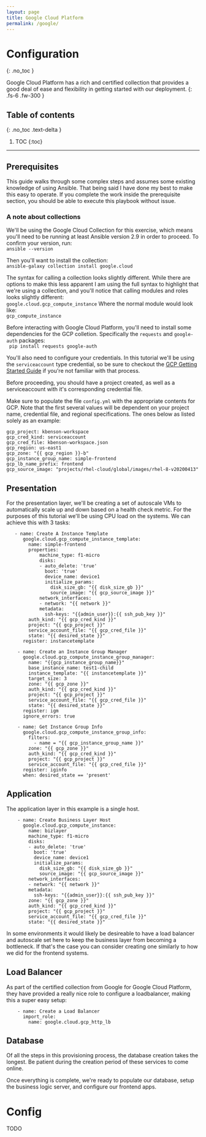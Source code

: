 ```yaml
---
layout: page
title: Google Cloud Platform
permalink: /google/
---
```

# Configuration
{: .no_toc }


Google Cloud Platform has a rich and certified collection that provides a good deal of ease and flexibility in getting started with our deployment. 
{: .fs-6 .fw-300 }

## Table of contents
{: .no_toc .text-delta }

1. TOC
{:toc}
---

## Prerequisites 

This guide walks through some complex steps and assumes some existing knowledge of using Ansible. That being said I have done my best to make this easy to operate. If you complete the work inside the prerequisite section, you should be able to execute this playbook without issue.

### A note about collections
We'll be using the Google Cloud Collection for this exercise, which means you'll need to be running at least Ansible version 2.9 in order to proceed. To confirm your version, run:  
`ansible --version`  

Then you'll want to install the collection:  
`ansible-galaxy collection install google.cloud`

The syntax for calling a collection looks slightly different. While there are options to make this less apparent I am using the full syntax to highlight that we're using a collection, and you'll notice that calling modules and roles looks slightly different:  
`google.cloud.gcp_compute_instance`
Where the normal module would look like:  
`gcp_compute_instance`


Before interacting with Google Cloud Platform, you'll need to install some dependencies for the GCP colletion. Specifically the `requests` and `google-auth` packages:  
``` pip install requests google-auth```  

You'll also need to configure your credentials. In this tutorial we'll be using the `serviceaccount` type credential, so be sure to checkout the [GCP Getting Started Guide](https://docs.ansible.com/ansible/latest/scenario_guides/guide_gce.html) if you're not familiar with that process. 

Before proceeding, you should have a project created, as well as a serviceaccount with it's corresponding credential file. 

Make sure to populate the file `config.yml` with the appropriate contents for GCP. Note that the first several values will be dependent on your project name, credential file, and regional specifications. The ones below as listed solely as an example:
```
gcp_project: kbenson-workspace
gcp_cred_kind: serviceaccount
gcp_cred_file: kbenson-workspace.json
gcp_region: us-east1
gcp_zone: "{{ gcp_region }}-b"
gcp_instance_group_name: simple-frontend
gcp_lb_name_prefix: frontend
gcp_source_image: "projects/rhel-cloud/global/images/rhel-8-v20200413"
```

## Presentation
For the presentation layer, we'll be creating a set of autoscale VMs to automatically scale up and down based on a health check metric. For the purposes of this tutorial we'll be using CPU load on the systems. We can achieve this with 3 tasks:

```
   - name: Create A Instance Template
      google.cloud.gcp_compute_instance_template:
        name: simple-frontend
        properties:
            machine_type: f1-micro
            disks:
            - auto_delete: 'true'
              boot: 'true'
              device_name: device1
              initialize_params:
                disk_size_gb: "{{ disk_size_gb }}"
                source_image: "{{ gcp_source_image }}"
            network_interfaces:
            - network: "{{ network }}"  
            metadata:
              ssh-keys: "{{admin_user}}:{{ ssh_pub_key }}" 
        auth_kind: "{{ gcp_cred_kind }}"
        project: "{{ gcp_project }}"
        service_account_file: "{{ gcp_cred_file }}"
        state: "{{ desired_state }}"
      register: instancetemplate

    - name: Create an Instance Group Manager
      google.cloud.gcp_compute_instance_group_manager:
        name: "{{gcp_instance_group_name}}"
        base_instance_name: test1-child
        instance_template: "{{ instancetemplate }}"
        target_size: 3
        zone: "{{ gcp_zone }}"
        auth_kind: "{{ gcp_cred_kind }}"
        project: "{{ gcp_project }}"
        service_account_file: "{{ gcp_cred_file }}"
        state: "{{ desired_state }}"
      register: igm
      ignore_errors: true
    
    - name: Get Instance Group Info
      google.cloud.gcp_compute_instance_group_info:
        filters:
          - name = "{{ gcp_instance_group_name }}"
        zone: "{{ gcp_zone }}"
        auth_kind: "{{ gcp_cred_kind }}"
        project: "{{ gcp_project }}"
        service_account_file: "{{ gcp_cred_file }}"
      register: iginfo
      when: desired_state == 'present'
```
## Application
The application layer in this example is a single host. 
```
    - name: Create Business Layer Host
      google.cloud.gcp_compute_instance:
        name: bizlayer
        machine_type: f1-micro
        disks:
        - auto_delete: 'true'
          boot: 'true'
          device_name: device1
          initialize_params:
            disk_size_gb: "{{ disk_size_gb }}"
            source_image: "{{ gcp_source_image }}"
        network_interfaces:
        - network: "{{ network }}"
        metadata:
          ssh-keys: "{{admin_user}}:{{ ssh_pub_key }}" 
        zone: "{{ gcp_zone }}"
        auth_kind: "{{ gcp_cred_kind }}"
        project: "{{ gcp_project }}"
        service_account_file: "{{ gcp_cred_file }}"
        state: "{{ desired_state }}"
```

In some environments it would likely be desireable to have a load balancer and autoscale set here to keep the business layer from becoming a bottleneck. If that's the case you can consider creating one similarly to how we did for the frontend systems.


## Load Balancer
As part of the certified collection from Google for Google Cloud Platform, they have provided a really nice role to configure a loadbalancer, making this a super easy setup:
```
    - name: Create a Load Balancer
      import_role:
        name: google.cloud.gcp_http_lb
```

## Database 
Of all the steps in this provisioning process, the database creation takes the longest. Be patient during the creation period of these services to come online.


Once everything is complete, we're ready to populate our database, setup the business logic server, and configure our frontend apps. 


# Config
TODO